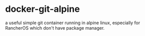 # docker-git-alpine
a useful simple git container running in alpine linux, especially for RancherOS which don't have package manager.
